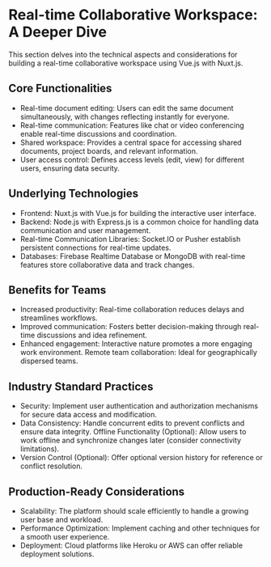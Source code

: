 # Real-time Collaborative Workspace: A Deeper Dive

This section delves into the technical aspects and considerations for building a real-time collaborative workspace using Vue.js with Nuxt.js.

## Core Functionalities

- Real-time document editing: Users can edit the same document simultaneously, with changes reflecting instantly for everyone.
- Real-time communication: Features like chat or video conferencing enable real-time discussions and coordination.
- Shared workspace: Provides a central space for accessing shared documents, project boards, and relevant information.
- User access control: Defines access levels (edit, view) for different users, ensuring data security.

## Underlying Technologies

- Frontend: Nuxt.js with Vue.js for building the interactive user interface.
- Backend: Node.js with Express.js is a common choice for handling data communication and user management.
- Real-time Communication Libraries: Socket.IO or Pusher establish persistent connections for real-time updates.
- Databases: Firebase Realtime Database or MongoDB with real-time features store collaborative data and track changes.

## Benefits for Teams

- Increased productivity: Real-time collaboration reduces delays and streamlines workflows.
- Improved communication: Fosters better decision-making through real-time discussions and idea refinement.
- Enhanced engagement: Interactive nature promotes a more engaging work environment.
  Remote team collaboration: Ideal for geographically dispersed teams.

## Industry Standard Practices

- Security: Implement user authentication and authorization mechanisms for secure data access and modification.
- Data Consistency: Handle concurrent edits to prevent conflicts and ensure data integrity.
  Offline Functionality (Optional): Allow users to work offline and synchronize changes later (consider connectivity limitations).
- Version Control (Optional): Offer optional version history for reference or conflict resolution.

## Production-Ready Considerations

- Scalability: The platform should scale efficiently to handle a growing user base and workload.
- Performance Optimization: Implement caching and other techniques for a smooth user experience.
- Deployment: Cloud platforms like Heroku or AWS can offer reliable deployment solutions.
